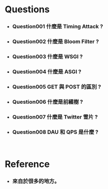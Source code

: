 Questions
=====
* ### Question001 什麼是 Timing Attack ?
* ### Question002 什麼是 Bloom Filter ?
* ### Question003 什麼是 WSGI ?
* ### Question004 什麼是 ASGI ?
* ### Question005 GET 與 POST 的區別 ?
* ### Question006 什麼是前綴樹 ?
* ### Question007 什麼是 Twitter 雪片 ?
* ### Question008 DAU 和 QPS 是什麼 ?
<br />

Reference
=====
* ### 來自於很多的地方。
<br />

